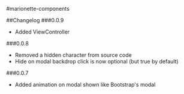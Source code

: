 #marionette-components

##Changelog
###0.0.9
- Added ViewController

###0.0.8
- Removed a hidden character from source code
- Hide on modal backdrop click is now optional (but true by default) 

###0.0.7
- Added animation on modal shown like Bootstrap's modal
